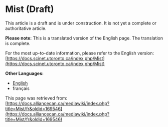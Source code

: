 # Mist (Draft)

This article is a draft and is under construction.  It is not yet a complete or authoritative article.

**Please note:** This is a translated version of the English page.  The translation is complete.

For the most up-to-date information, please refer to the English version: [https://docs.scinet.utoronto.ca/index.php/Mist](https://docs.scinet.utoronto.ca/index.php/Mist)

**Other Languages:**

* [English](LINK_TO_ENGLISH_PAGE_IF_AVAILABLE)
* français


This page was retrieved from: [https://docs.alliancecan.ca/mediawiki/index.php?title=Mist/fr&oldid=169546](https://docs.alliancecan.ca/mediawiki/index.php?title=Mist/fr&oldid=169546)

